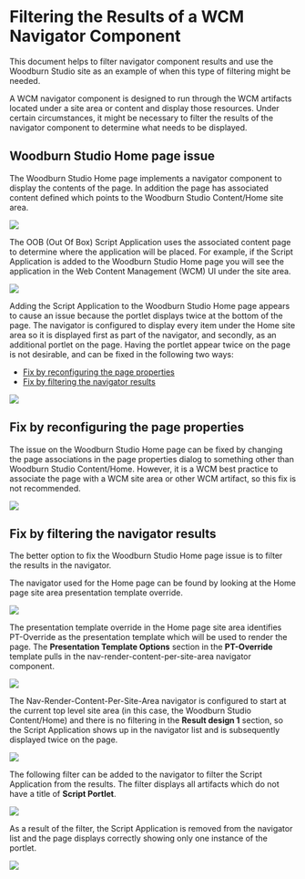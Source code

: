 # Filtering the Results of a WCM Navigator Component

This document helps to filter navigator component results and use the Woodburn Studio site as an example of when this type of filtering might be needed.

A WCM navigator component is designed to run through the WCM artifacts located under a site area or content and display those resources. Under certain circumstances, it might be necessary to filter the results of the navigator component to determine what needs to be displayed.

## Woodburn Studio Home page issue

The Woodburn Studio Home page implements a navigator component to display the contents of the page. In addition the page has associated content defined which points to the Woodburn Studio Content/Home site area.

![](../images/Woodburn_Studio_issue_HomeSiteArea.png)

The OOB \(Out Of Box\) Script Application uses the associated content page to determine where the application will be placed. For example, if the Script Application is added to the Woodburn Studio Home page you will see the application in the Web Content Management \(WCM\) UI under the site area.

![](../images/WoodBurn_Studio_LibraryExplorer.png)

Adding the Script Application to the Woodburn Studio Home page appears to cause an issue because the portlet displays twice at the bottom of the page. The navigator is configured to display every item under the Home site area so it is displayed first as part of the navigator, and secondly, as an additional portlet on the page. Having the portlet appear twice on the page is not desirable, and can be fixed in the following two ways:

-   [Fix by reconfiguring the page properties](#Fix_by_reconfiguring_the_page_properties)
-   [Fix by filtering the navigator results](#Fix_by_filtering_the_navigator_results)

![](../images/WoodBurn_Studio_SiteManager.png)

## Fix by reconfiguring the page properties

The issue on the Woodburn Studio Home page can be fixed by changing the page associations in the page properties dialog to something other than Woodburn Studio Content/Home. However, it is a WCM best practice to associate the page with a WCM site area or other WCM artifact, so this fix is not recommended.

![](../images/Fix_reconfiguring_WCMArtifact.png)

## Fix by filtering the navigator results

The better option to fix the Woodburn Studio Home page issue is to filter the results in the navigator.

The navigator used for the Home page can be found by looking at the Home page site area presentation template override.

![](../images/Fix_filtering_template.png)

The presentation template override in the Home page site area identifies PT-Override as the presentation template which will be used to render the page. The **Presentation Template Options** section in the **PT-Override** template pulls in the nav-render-content-per-site-area navigator component.

![](../images/Fix_filtering_PT_Override.png)

The Nav-Render-Content-Per-Site-Area navigator is configured to start at the current top level site area \(in this case, the Woodburn Studio Content/Home\) and there is no filtering in the **Result design 1** section, so the Script Application shows up in the navigator list and is subsequently displayed twice on the page.

![](../images/Fix_filtering_Nav-Render-Content.png)

The following filter can be added to the navigator to filter the Script Application from the results. The filter displays all artifacts which do not have a title of **Script Portlet**.

![](../images/Fix_filtering_List_presentation_Markup.png)

As a result of the filter, the Script Application is removed from the navigator list and the page displays correctly showing only one instance of the portlet.

![](../images/Fix_filtering_FinalResult.png)


